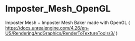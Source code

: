 # Imposter_Mesh_OpenGL
Imposter Mesh + Imposter Mesh Baker made with OpenGL ( https://docs.unrealengine.com/4.26/en-US/RenderingAndGraphics/RenderToTextureTools/3/ )
